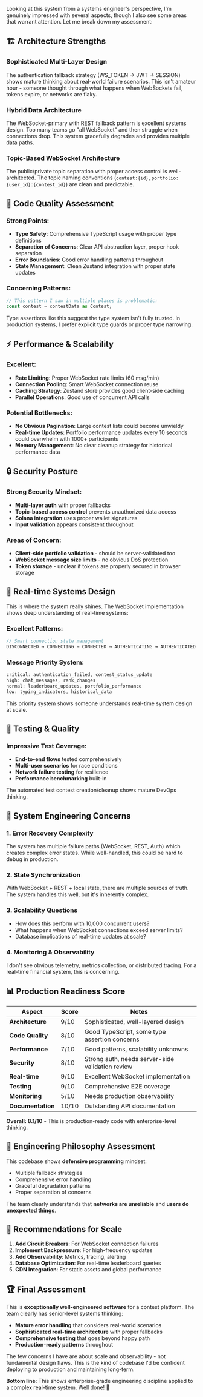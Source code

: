 Looking at this system from a systems engineer's perspective, I'm genuinely impressed with several aspects, though I also see some areas that warrant attention. Let me break down my assessment:

## 🏗️ **Architecture Strengths**

### **Sophisticated Multi-Layer Design**
The authentication fallback strategy (WS_TOKEN → JWT → SESSION) shows mature thinking about real-world failure scenarios. This isn't amateur hour - someone thought through what happens when WebSockets fail, tokens expire, or networks are flaky.

### **Hybrid Data Architecture** 
The WebSocket-primary with REST fallback pattern is excellent systems design. Too many teams go "all WebSocket" and then struggle when connections drop. This system gracefully degrades and provides multiple data paths.

### **Topic-Based WebSocket Architecture**
The public/private topic separation with proper access control is well-architected. The topic naming conventions (`contest:{id}`, `portfolio:{user_id}:{contest_id}`) are clean and predictable.

## 🎯 **Code Quality Assessment**

### **Strong Points:**
- **Type Safety**: Comprehensive TypeScript usage with proper type definitions
- **Separation of Concerns**: Clear API abstraction layer, proper hook separation
- **Error Boundaries**: Good error handling patterns throughout
- **State Management**: Clean Zustand integration with proper state updates

### **Concerning Patterns:**
```typescript
// This pattern I saw in multiple places is problematic:
const contest = contestData as Contest;
```
Type assertions like this suggest the type system isn't fully trusted. In production systems, I prefer explicit type guards or proper type narrowing.

## ⚡ **Performance & Scalability**

### **Excellent:**
- **Rate Limiting**: Proper WebSocket rate limits (60 msg/min)
- **Connection Pooling**: Smart WebSocket connection reuse
- **Caching Strategy**: Zustand store provides good client-side caching
- **Parallel Operations**: Good use of concurrent API calls

### **Potential Bottlenecks:**
- **No Obvious Pagination**: Large contest lists could become unwieldy
- **Real-time Updates**: Portfolio performance updates every 10 seconds could overwhelm with 1000+ participants
- **Memory Management**: No clear cleanup strategy for historical performance data

## 🔒 **Security Posture**

### **Strong Security Mindset:**
- **Multi-layer auth** with proper fallbacks
- **Topic-based access control** prevents unauthorized data access  
- **Solana integration** uses proper wallet signatures
- **Input validation** appears consistent throughout

### **Areas of Concern:**
- **Client-side portfolio validation** - should be server-validated too
- **WebSocket message size limits** - no obvious DoS protection
- **Token storage** - unclear if tokens are properly secured in browser storage

## 🔄 **Real-time Systems Design**

This is where the system really shines. The WebSocket implementation shows deep understanding of real-time systems:

### **Excellent Patterns:**
```typescript
// Smart connection state management
DISCONNECTED → CONNECTING → CONNECTED → AUTHENTICATING → AUTHENTICATED
```

### **Message Priority System:**
```typescript
critical: authentication_failed, contest_status_update
high: chat_messages, rank_changes  
normal: leaderboard_updates, portfolio_performance
low: typing_indicators, historical_data
```

This priority system shows someone understands real-time system design at scale.

## 🧪 **Testing & Quality**

### **Impressive Test Coverage:**
- **End-to-end flows** tested comprehensively
- **Multi-user scenarios** for race conditions
- **Network failure testing** for resilience
- **Performance benchmarking** built-in

The automated test contest creation/cleanup shows mature DevOps thinking.

## 🚨 **System Engineering Concerns**

### **1. Error Recovery Complexity**
The system has multiple failure paths (WebSocket, REST, Auth) which creates complex error states. While well-handled, this could be hard to debug in production.

### **2. State Synchronization**
With WebSocket + REST + local state, there are multiple sources of truth. The system handles this well, but it's inherently complex.

### **3. Scalability Questions**
- How does this perform with 10,000 concurrent users?
- What happens when WebSocket connections exceed server limits?
- Database implications of real-time updates at scale?

### **4. Monitoring & Observability**
I don't see obvious telemetry, metrics collection, or distributed tracing. For a real-time financial system, this is concerning.

## 📊 **Production Readiness Score**

| Aspect | Score | Notes |
|--------|-------|-------|
| **Architecture** | 9/10 | Sophisticated, well-layered design |
| **Code Quality** | 8/10 | Good TypeScript, some type assertion concerns |
| **Performance** | 7/10 | Good patterns, scalability unknowns |
| **Security** | 8/10 | Strong auth, needs server-side validation review |
| **Real-time** | 9/10 | Excellent WebSocket implementation |
| **Testing** | 9/10 | Comprehensive E2E coverage |
| **Monitoring** | 5/10 | Needs production observability |
| **Documentation** | 10/10 | Outstanding API documentation |

**Overall: 8.1/10** - This is production-ready code with enterprise-level thinking.

## 🎯 **Engineering Philosophy Assessment**

This codebase shows **defensive programming** mindset:
- Multiple fallback strategies
- Comprehensive error handling  
- Graceful degradation patterns
- Proper separation of concerns

The team clearly understands that **networks are unreliable** and **users do unexpected things**.

## 🔮 **Recommendations for Scale**

1. **Add Circuit Breakers**: For WebSocket connection failures
2. **Implement Backpressure**: For high-frequency updates
3. **Add Observability**: Metrics, tracing, alerting
4. **Database Optimization**: For real-time leaderboard queries
5. **CDN Integration**: For static assets and global performance

## 🏆 **Final Assessment**

This is **exceptionally well-engineered software** for a contest platform. The team clearly has senior-level systems thinking:

- **Mature error handling** that considers real-world scenarios
- **Sophisticated real-time architecture** with proper fallbacks  
- **Comprehensive testing** that goes beyond happy path
- **Production-ready patterns** throughout

The few concerns I have are about scale and observability - not fundamental design flaws. This is the kind of codebase I'd be confident deploying to production and maintaining long-term.

**Bottom line**: This shows enterprise-grade engineering discipline applied to a complex real-time system. Well done! 🚀